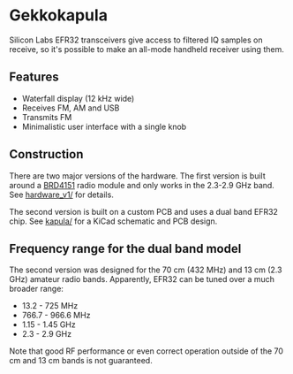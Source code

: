 # Gekkokapula
Silicon Labs EFR32 transceivers give access to filtered IQ samples on receive,
so it's possible to make an all-mode handheld receiver using them.

## Features
* Waterfall display (12 kHz wide)
* Receives FM, AM and USB
* Transmits FM
* Minimalistic user interface with a single knob

## Construction
There are two major versions of the hardware.
The first version is built around a
[BRD4151](https://www.silabs.com/documents/public/reference-manuals/brd4151a-rm.pdf)
radio module and only works in the 2.3-2.9 GHz band.
See [hardware_v1/](hardware_v1/README.md) for details.

The second version is built on a custom PCB and uses a dual band EFR32 chip.
See [kapula/](kapula/) for a KiCad schematic and PCB design.

## Frequency range for the dual band model
The second version was designed for the 70 cm (432 MHz) and 13 cm (2.3 GHz)
amateur radio bands.
Apparently, EFR32 can be tuned over a much broader range:
* 13.2 - 725 MHz
* 766.7 - 966.6 MHz
* 1.15 - 1.45 GHz
* 2.3 - 2.9 GHz

Note that good RF performance or even correct operation outside of the
70 cm and 13 cm bands is not guaranteed.
